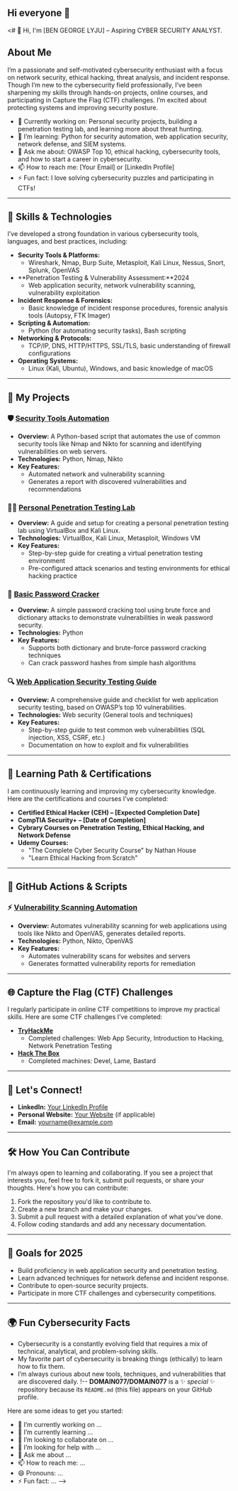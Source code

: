 ## Hi everyone 👋

<# 👋 Hi, I'm [BEN GEORGE LYJU] – Aspiring CYBER SECURITY ANALYST.

## About Me
I’m a passionate and self-motivated cybersecurity enthusiast with a focus on network security, ethical hacking, threat analysis, and incident response. Though I’m new to the cybersecurity field professionally, I’ve been sharpening my skills through hands-on projects, online courses, and participating in Capture the Flag (CTF) challenges. I’m excited about protecting systems and improving security posture.

- 🔭 Currently working on: Personal security projects, building a penetration testing lab, and learning more about threat hunting.
- 🌱 I’m learning: Python for security automation, web application security, network defense, and SIEM systems.
- 💬 Ask me about: OWASP Top 10, ethical hacking, cybersecurity tools, and how to start a career in cybersecurity.
- 📫 How to reach me: [Your Email] or [LinkedIn Profile]
- ⚡ Fun fact: I love solving cybersecurity puzzles and participating in CTFs!

---

## 🚀 Skills & Technologies

I’ve developed a strong foundation in various cybersecurity tools, languages, and best practices, including:

- **Security Tools & Platforms:**
  - Wireshark, Nmap, Burp Suite, Metasploit, Kali Linux, Nessus, Snort, Splunk, OpenVAS
- **Penetration Testing & Vulnerability Assessment:**2024
  - Web application security, network vulnerability scanning, vulnerability exploitation
- **Incident Response & Forensics:**
  - Basic knowledge of incident response procedures, forensic analysis tools (Autopsy, FTK Imager)
- **Scripting & Automation:**
  - Python (for automating security tasks), Bash scripting
- **Networking & Protocols:**
  - TCP/IP, DNS, HTTP/HTTPS, SSL/TLS, basic understanding of firewall configurations
- **Operating Systems:**
  - Linux (Kali, Ubuntu), Windows, and basic knowledge of macOS

---

## 📂 My Projects

### 🛡️ [Security Tools Automation](https://github.com/yourname/security-tools-automation)
- **Overview:** A Python-based script that automates the use of common security tools like Nmap and Nikto for scanning and identifying vulnerabilities on web servers.
- **Technologies:** Python, Nmap, Nikto
- **Key Features:**
  - Automated network and vulnerability scanning
  - Generates a report with discovered vulnerabilities and recommendations

### 🕵️‍♂️ [Personal Penetration Testing Lab](https://github.com/yourname/pen-testing-lab)
- **Overview:** A guide and setup for creating a personal penetration testing lab using VirtualBox and Kali Linux.
- **Technologies:** VirtualBox, Kali Linux, Metasploit, Windows VM
- **Key Features:**
  - Step-by-step guide for creating a virtual penetration testing environment
  - Pre-configured attack scenarios and testing environments for ethical hacking practice

### 🔐 [Basic Password Cracker](https://github.com/yourname/basic-password-cracker)
- **Overview:** A simple password cracking tool using brute force and dictionary attacks to demonstrate vulnerabilities in weak password security.
- **Technologies:** Python
- **Key Features:**
  - Supports both dictionary and brute-force password cracking techniques
  - Can crack password hashes from simple hash algorithms

### 🔍 [Web Application Security Testing Guide](https://github.com/yourname/web-application-security-testing)
- **Overview:** A comprehensive guide and checklist for web application security testing, based on OWASP’s top 10 vulnerabilities.
- **Technologies:** Web security (General tools and techniques)
- **Key Features:**
  - Step-by-step guide to test common web vulnerabilities (SQL injection, XSS, CSRF, etc.)
  - Documentation on how to exploit and fix vulnerabilities

---

## 📝 Learning Path & Certifications

I am continuously learning and improving my cybersecurity knowledge. Here are the certifications and courses I’ve completed:

- **Certified Ethical Hacker (CEH) – [Expected Completion Date]**
- **CompTIA Security+ – [Date of Completion]**
- **Cybrary Courses on Penetration Testing, Ethical Hacking, and Network Defense**
- **Udemy Courses:**
  - "The Complete Cyber Security Course" by Nathan House
  - "Learn Ethical Hacking from Scratch"

---

## 🔧 GitHub Actions & Scripts

### ⚡ [Vulnerability Scanning Automation](https://github.com/yourname/vulnerability-scanning-automation)
- **Overview:** Automates vulnerability scanning for web applications using tools like Nikto and OpenVAS, generates detailed reports.
- **Technologies:** Python, Nikto, OpenVAS
- **Key Features:**
  - Automates vulnerability scans for websites and servers
  - Generates formatted vulnerability reports for remediation

---

## 🌐 Capture the Flag (CTF) Challenges

I regularly participate in online CTF competitions to improve my practical skills. Here are some CTF challenges I’ve completed:

- **[TryHackMe](https://tryhackme.com/p/yourname)**
  - Completed challenges: Web App Security, Introduction to Hacking, Network Penetration Testing
- **[Hack The Box](https://www.hackthebox.eu/profile/yourname)**
  - Completed machines: Devel, Lame, Bastard

---

## 📣 Let's Connect!

- **LinkedIn:** [Your LinkedIn Profile](https://www.linkedin.com/in/yourname)
- **Personal Website:** [Your Website](https://yourwebsite.com) (if applicable)
- **Email:** [yourname@example.com](mailto:yourname@example.com)

---

## 🛠️ How You Can Contribute

I'm always open to learning and collaborating. If you see a project that interests you, feel free to fork it, submit pull requests, or share your thoughts. Here's how you can contribute:
1. Fork the repository you'd like to contribute to.
2. Create a new branch and make your changes.
3. Submit a pull request with a detailed explanation of what you’ve done.
4. Follow coding standards and add any necessary documentation.

---

## 🎯 Goals for 2025

- Build proficiency in web application security and penetration testing.
- Learn advanced techniques for network defense and incident response.
- Contribute to open-source security projects.
- Participate in more CTF challenges and cybersecurity competitions.

---

## 🌍 Fun Cybersecurity Facts

- Cybersecurity is a constantly evolving field that requires a mix of technical, analytical, and problem-solving skills.
- My favorite part of cybersecurity is breaking things (ethically) to learn how to fix them.
- I’m always curious about new tools, techniques, and vulnerabilities that are discovered daily.
!--
**DOMAIN077/DOMAIN077** is a ✨ _special_ ✨ repository because its `README.md` (this file) appears on your GitHub profile.

Here are some ideas to get you started:

- 🔭 I’m currently working on ...
- 🌱 I’m currently learning ...
- 👯 I’m looking to collaborate on ...
- 🤔 I’m looking for help with ...
- 💬 Ask me about ...
- 📫 How to reach me: ...
- 😄 Pronouns: ...
- ⚡ Fun fact: ...
-->
